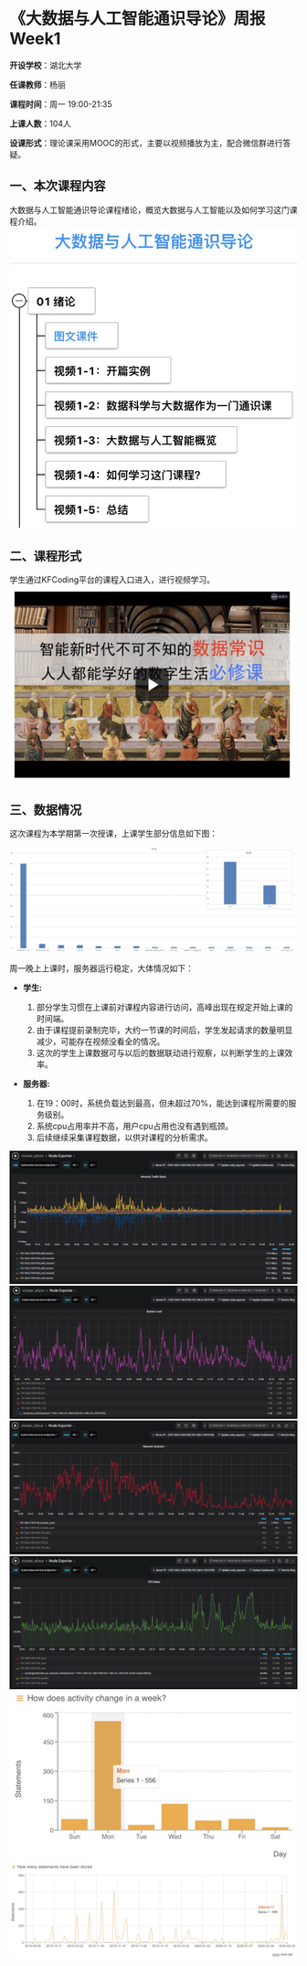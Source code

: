 《大数据与人工智能通识导论》周报 Week1
=
**开设学校**：湖北大学

**任课教师**：杨丽

**课程时间**：周一 19:00-21:35

**上课人数**：104人

**设课形式**：理论课采用MOOC的形式，主要以视频播放为主，配合微信群进行答疑。

一、本次课程内容
-

大数据与人工智能通识导论课程绪论，概览大数据与人工智能以及如何学习这门课程介绍。
![](./Images/pic8.png)

二、课程形式
-

学生通过KFCoding平台的课程入口进入，进行视频学习。
![](./Images/pic1.png)

三、数据情况
-

这次课程为本学期第一次授课，上课学生部分信息如下图：

![](./Images/stu01.png)

周一晚上上课时，服务器运行稳定，大体情况如下：
- **学生:**
  1. 部分学生习惯在上课前对课程内容进行访问，高峰出现在规定开始上课的时间端。
  2. 由于课程提前录制完毕，大约一节课的时间后，学生发起请求的数量明显减少，可能存在视频没看全的情况。
  3. 这次的学生上课数据可与以后的数据联动进行观察，以判断学生的上课效率。

- **服务器:**
  1. 在19：00时，系统负载达到最高，但未超过70%，能达到课程所需要的服务级别。
  2. 系统cpu占用率并不高，用户cpu占用也没有遇到瓶颈。
  3. 后续继续采集课程数据，以供对课程的分析需求。

![](./Images/pic2.png)
![](./Images/pic3.png)
![](./Images/pic4.png)
![](./Images/pic5.png)
![](./Images/pic6.png)
![](./Images/pic7.png)
